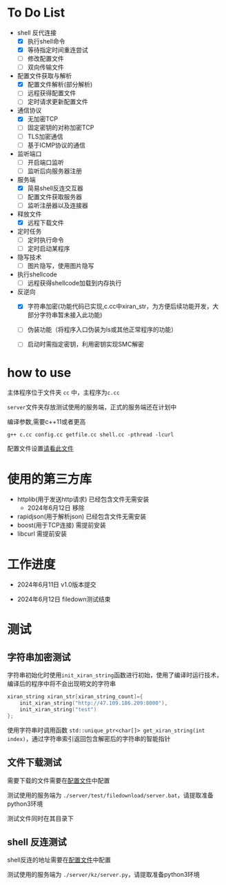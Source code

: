 # To Do List
- shell 反代连接
    - [x] 执行shell命令
    - [x] 等待指定时间重连尝试
    - [ ] 修改配置文件
    - [ ] 双向传输文件
  
- 配置文件获取与解析
    - [x] 配置文件解析(部分解析) 
    - [ ] 远程获得配置文件
    - [ ] 定时请求更新配置文件

- 通信协议
    - [x] 无加密TCP
    - [ ] 固定密钥的对称加密TCP
    - [ ] TLS加密通信
    - [ ] 基于ICMP协议的通信

- 监听端口
    - [ ] 开启端口监听
    - [ ] 监听后向服务器注册

- 服务端
    - [x] 简易shell反连交互器
    - [ ] 配置文件获取服务器
    - [ ] 监听注册器以及连接器

- 释放文件
    - [x] 远程下载文件

- 定时任务
    - [ ] 定时执行命令
    - [ ] 定时启动某程序

- 隐写技术
    - [ ] 图片隐写，使用图片隐写

- 执行shellcode
    - [ ] 远程获得shellcode加载到内存执行

- 反逆向
    - [x] 字符串加密(功能代码已实现,c.cc中xiran_str，为方便后续功能开发，大部分字符串暂未接入此功能)
    - [ ] 伪装功能（将程序入口伪装为ls或其他正常程序的功能）
    - [ ] 启动时需指定密钥，利用密钥实现SMC解密

  
# how to use

主体程序位于文件夹 `cc` 中，主程序为`c.cc`

`server`文件夹存放测试使用的服务端，正式的服务端还在计划中

编译参数,需要c++11或者更高

```shell
g++ c.cc config.cc getfile.cc shell.cc -pthread -lcurl
```

配置文件设置[请看此文件](./配置文件设计.md)

# 使用的第三方库

- httplib(用于发送http请求) 已经包含文件无需安装
  - 2024年6月12日 移除
- rapidjson(用于解析json) 已经包含文件无需安装
- boost(用于TCP连接) 需提前安装
- libcurl 需提前安装

# 工作进度

- 2024年6月11日 v1.0版本提交

- 2024年6月12日 filedown测试结束

# 测试

## 字符串加密测试

字符串初始化时使用`init_xiran_string`函数进行初始，使用了编译时运行技术，编译后的程序中将不会出现明文的字符串

```cpp
xiran_string xiran_str[xiran_string_count]={
    init_xiran_string("http://47.109.186.209:8000"),
    init_xiran_string("test")
};
```

使用字符串时调用函数 `std::unique_ptr<char[]> get_xiran_string(int index)`，通过字符串索引返回包含解密后的字符串的智能指针

## 文件下载测试

需要下载的文件需要在[配置文件](./配置文件设计.md)中配置

测试使用的服务端为 `./server/test/filedownload/server.bat`，请提取准备python3环境

测试文件同时在其目录下

## shell 反连测试

shell反连的地址需要在[配置文件](./配置文件设计.md)中配置

测试使用的服务端为 `./server/kz/server.py`，请提取准备python3环境